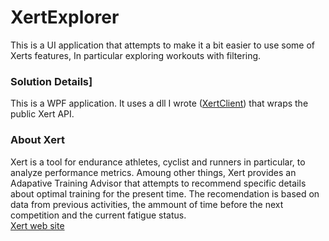 # XertExplorer
This is a UI application that attempts to make it a bit easier to use some of Xerts features, In particular exploring workouts with filtering.   

### Solution Details]
This is a WPF application. It uses a dll I wrote ([XertClient](https://github.com/ccuddohy/XertClient)) that wraps the public Xert API. 

### About Xert
Xert is a tool for endurance athletes, cyclist and runners in particular, to analyze performance metrics. Amoung other things, Xert provides an Adapative Training Advisor that attempts to recommend specific details about optimal training for the present time. The recomendation is based on data from previous activities, the ammount of time before the next competition and the current fatigue status.   
[Xert web site](https://www.xertonline.com/)


